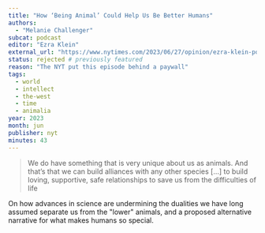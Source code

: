 ```yaml
---
title: "How ‘Being Animal’ Could Help Us Be Better Humans"
authors:
  - "Melanie Challenger"
subcat: podcast
editor: "Ezra Klein"
external_url: "https://www.nytimes.com/2023/06/27/opinion/ezra-klein-podcast-melanie-challenger.html"
status: rejected # previously featured
reason: "The NYT put this episode behind a paywall"
tags:
  - world
  - intellect
  - the-west
  - time
  - animalia
year: 2023
month: jun
publisher: nyt
minutes: 43
---
```


> We do have something that is very unique about us as animals. And that’s that we can build alliances with any other species
[...] to build loving, supportive, safe relationships to save us from the difficulties of life

On how advances in science are undermining the dualities we have long assumed separate us from the "lower" animals, and a proposed alternative narrative for what makes humans so special.
